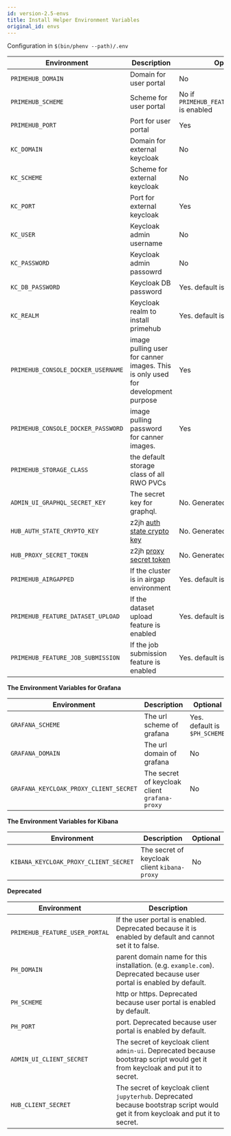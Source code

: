 ```yaml
---
id: version-2.5-envs
title: Install Helper Environment Variables
original_id: envs
---
```


Configuration in `$(bin/phenv --path)/.env`

Environment | Description | Optional
--- | --- | ---
`PRIMEHUB_DOMAIN`| Domain for user portal | No
`PRIMEHUB_SCHEME`| Scheme for user portal | No if `PRIMEHUB_FEATURE_USER_PORTAL` is enabled
`PRIMEHUB_PORT` | Port for user portal | Yes
`KC_DOMAIN`| Domain for external keycloak | No
`KC_SCHEME`| Scheme for external keycloak | No
`KC_PORT` |Port for external keycloak | Yes
`KC_USER` | Keycloak admin username | No
`KC_PASSWORD` | Keycloak admin passowrd | No
`KC_DB_PASSWORD` | Keycloak DB password | Yes. default is `$KC_PASSWORD`
`KC_REALM` | Keycloak realm to install primehub | Yes. default is `primehub`
`PRIMEHUB_CONSOLE_DOCKER_USERNAME` | image pulling user for canner images. This is only used for development purpose | Yes
`PRIMEHUB_CONSOLE_DOCKER_PASSWORD` | image pulling password for canner images. | Yes
`PRIMEHUB_STORAGE_CLASS` | the default storage class of all RWO PVCs
`ADMIN_UI_GRAPHQL_SECRET_KEY` | The secret key for graphql. |No. Generated by `make init`
`HUB_AUTH_STATE_CRYPTO_KEY` | z2jh [auth state crypto key](https://zero-to-jupyterhub.readthedocs.io/en/latest/reference.html#auth-state-cryptokey)  | No. Generated by `make init`
`HUB_PROXY_SECRET_TOKEN` | z2jh [proxy secret token](https://zero-to-jupyterhub.readthedocs.io/en/latest/reference.html#proxy-secrettoken)| No. Generated by `make init`
`PRIMEHUB_AIRGAPPED` | If the cluster is in airgap environment | Yes. default is `false`
`PRIMEHUB_FEATURE_DATASET_UPLOAD` | If the dataset upload feature is enabled | Yes. default is `false`
`PRIMEHUB_FEATURE_JOB_SUBMISSION` | If the job submission feature is enabled | Yes. default is `false`

**The Environment Variables for Grafana**

Environment | Description | Optional
--- | --- | ---
`GRAFANA_SCHEME` | The url scheme of grafana | Yes. default is `$PH_SCHEME`
`GRAFANA_DOMAIN` | The url domain of grafana | No
`GRAFANA_KEYCLOAK_PROXY_CLIENT_SECRET` | The secret of keycloak client `grafana-proxy` | No

**The Environment Variables for Kibana**

Environment | Description | Optional
--- | --- | ---
`KIBANA_KEYCLOAK_PROXY_CLIENT_SECRET` | The secret of keycloak client `kibana-proxy` | No


**Deprecated**

Environment | Description
--- | --- 
`PRIMEHUB_FEATURE_USER_PORTAL` | If the user portal is enabled. Deprecated because it is enabled by default and cannot set it to false.
`PH_DOMAIN`| parent domain name for this installation. (e.g. `example.com`). Deprecated because user portal is enabled by default.
`PH_SCHEME`| http or https. Deprecated because user portal is enabled by default.
`PH_PORT`| port. Deprecated because user portal is enabled by default.
`ADMIN_UI_CLIENT_SECRET` | The secret of keycloak client `admin-ui`. Deprecated because bootstrap script would get it from keycloak and put it to secret.
`HUB_CLIENT_SECRET` | The secret of keycloak client `jupyterhub`. Deprecated because bootstrap script would get it from keycloak and put it to secret.

